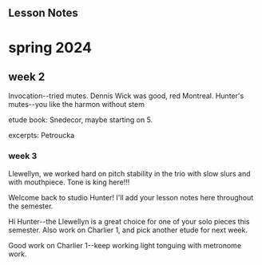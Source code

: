 ## Lesson Notes

# spring 2024

## week 2

Invocation--tried mutes. Dennis Wick was good, red Montreal. Hunter's mutes--you like the harmon without stem

etude book: Snedecor, maybe starting on 5.&#x20;

excerpts: Petroucka









### week 3

Llewellyn, we worked hard on pitch stability in the trio with slow slurs and with mouthpiece. Tone is king here!!!

Welcome back to studio Hunter! I'll add your lesson notes here throughout the semester.

Hi Hunter--the Llewellyn is a great choice for one of your solo pieces this semester. Also work on Charlier 1, and pick another etude for next week.

Good work on Charlier 1--keep working light tonguing with metronome work.